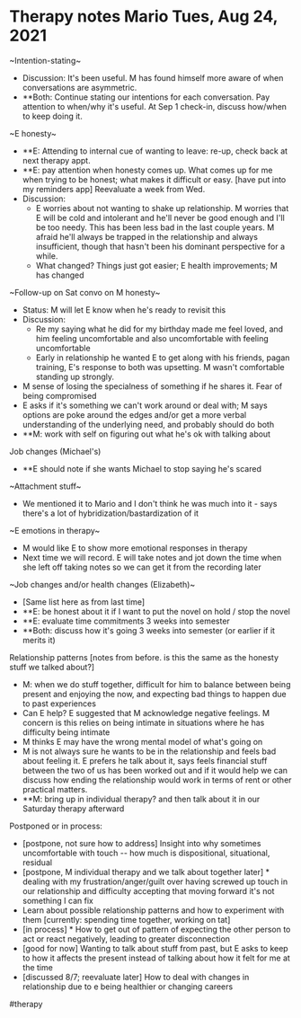 # Therapy notes Mario Tues, Aug 24, 2021

~Intention-stating~
* Discussion: It's been useful. M has found himself more aware of when conversations are asymmetric. 
* **Both: Continue stating our intentions for each conversation. Pay attention to when/why it's useful. At Sep 1 check-in, discuss how/when to keep doing it. 

~E honesty~
* **E: Attending to internal cue of wanting to leave: re-up, check back at next therapy appt.
*  **E: pay attention when honesty comes up. What comes up for me when trying to be honest; what makes it difficult or easy. [have put into my reminders app] Reevaluate a week from Wed.
* Discussion: 
	* E worries about not wanting to shake up relationship. M worries that E will be cold and intolerant and he'll never be good enough and I'll be too needy. This has been less bad in the last couple years. M afraid he'll always be trapped in the relationship and always insufficient, though that hasn't been his dominant perspective for a while. 
	* What changed? Things just got easier; E health improvements; M has changed

~Follow-up on Sat convo on M honesty~
* Status: M will let E know when he's ready to revisit this
* Discussion:
	* Re my saying what he did for my birthday made me feel loved, and him feeling uncomfortable and also uncomfortable with feeling uncomfortable
	* Early in relationship he wanted E to get along with his friends, pagan training, E's response to both was upsetting. M wasn't comfortable standing up strongly.
* M sense of losing the specialness of something if he shares it. Fear of being compromised 
* E asks if it's something we can't work around or deal with; M says options are poke around the edges and/or get a more verbal understanding of the underlying need, and probably should do both
* **M: work with self on figuring out what he's ok with talking about


Job changes (Michael's)
* **E should note if she wants Michael to stop saying he's scared


~Attachment stuff~
* We mentioned it to Mario and I don't think he was much into it - says there's a lot of hybridization/bastardization of it

~E emotions in therapy~
* M would like E to show more emotional responses in therapy
* Next time we will record. E will take notes and jot down the time when she left off taking notes so we can get it from the recording later 

~Job changes and/or health changes (Elizabeth)~
* [Same list here as from last time]
* **E: be honest about it if I want to put the novel on hold / stop the novel
* **E: evaluate time commitments 3 weeks into semester
* **Both: discuss how it's going 3 weeks into semester (or earlier if it merits it)


Relationship patterns [notes from before. is this the same as the honesty stuff we talked about?]
* M: when we do stuff together, difficult for him to balance between being present and enjoying the now, and expecting bad things to happen due to past experiences
* Can E help? E suggested that M acknowledge negative feelings. M concern is this relies on being intimate in situations where he has difficulty being intimate
* M thinks E may have the wrong mental model of what's going on
* M is not always sure he wants to be in the relationship and feels bad about feeling it. E prefers he talk about it, says feels financial stuff between the two of us has been worked out and if it would help we can discuss how ending the relationship would work in terms of rent or other practical matters. 
* **M: bring up in individual therapy? and then talk about it in our Saturday therapy afterward


Postponed or in process:
* [postpone, not sure how to address] Insight into why sometimes uncomfortable with touch -- how much is dispositional, situational, residual
* [postpone, M individual therapy and we talk about together later] * dealing with my frustration/anger/guilt over having screwed up touch in our relationship and difficulty accepting that moving forward it's not something I can fix
* Learn about possible relationship patterns and how to experiment with them [currently: spending time together, working on tat]
* [in process] * How to get out of pattern of expecting the other person to act or react negatively, leading to greater disconnection
* [good for now] Wanting to talk about stuff from past, but E asks to keep to how it affects the present instead of talking about how it felt for me at the time
* [discussed 8/7; reevaluate later] How to deal with changes in relationship due to e being healthier or changing careers

#therapy